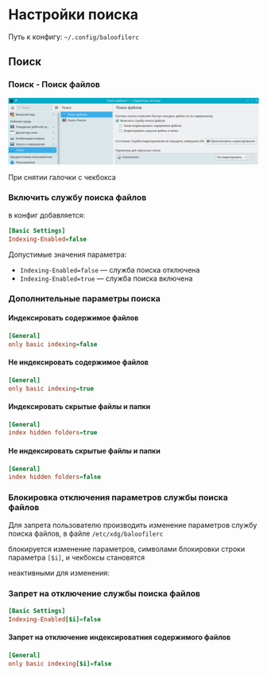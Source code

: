 # Настройки поиска

Путь к конфигу: `~/.config/baloofilerc`

## Поиск

### Поиск - Поиск файлов

![""](../img/20230713_124818.png "")

При снятии галочки с чекбокса

### Включить службу поиска файлов

в конфиг добавляется:

```ini
[Basic Settings]
Indexing-Enabled=false
```

Допустимые значения параметра:

* `Indexing-Enabled=false` — служба поиска отключена
* `Indexing-Enabled=true` — служба поиска включена

### Дополнительные параметры поиска

#### Индексировать содержимое файлов

```ini
[General]
only basic indexing=false
```

#### Не индексировать содержимое файлов

```ini
[General]
only basic indexing=true
```

#### Индексировать скрытые файлы и папки

```ini
[General]
index hidden folders=true
```

#### Не индексировать скрытые файлы и папки

```ini
[General]
index hidden folders=false
```

### Блокировка отключения параметров службы поиска файлов

Для запрета пользователю производить изменение параметров службу поиска файлов, в файле `/etc/xdg/baloofilerc`

блокируется изменение параметров, символами блокировки строки параметра `[$i]`, и чекбоксы становятся

неактивными для изменения:

### Запрет на отключение службы поиска файлов

```ini
[Basic Settings]
Indexing-Enabled[$i]=false
```

#### Запрет на отключение индексироватния содержимого файлов

```ini
[General]
only basic indexing[$i]=false
```
